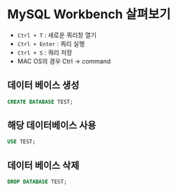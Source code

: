 # MySQL  Workbench 살펴보기



- `Ctrl + T` : 새로운 쿼리창 열기
- `Ctrl + Enter` : 쿼리 실행
- `Ctrl + S` : 쿼리 저장
- MAC OS의 경우 Ctrl -> command



## 데이터 베이스 생성

```SQL
CREATE DATABASE TEST;
```



## 해당 데이터베이스 사용

```SQL
USE TEST;
```



## 데이터 베이스 삭제

```SQL
DROP DATABASE TEST;
```




